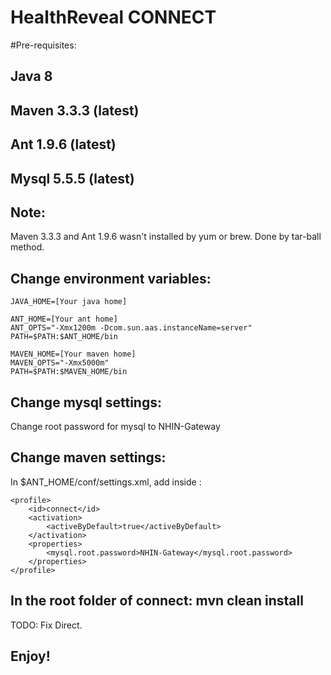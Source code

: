 HealthReveal CONNECT
========================

#Pre-requisites:

## Java 8
## Maven 3.3.3 (latest)
## Ant 1.9.6 (latest)
## Mysql 5.5.5 (latest)

## Note:
Maven 3.3.3 and Ant 1.9.6 wasn't installed by yum or brew. Done by tar-ball method.

## Change environment variables:

```
JAVA_HOME=[Your java home]

ANT_HOME=[Your ant home]
ANT_OPTS="-Xmx1200m -Dcom.sun.aas.instanceName=server"
PATH=$PATH:$ANT_HOME/bin

MAVEN_HOME=[Your maven home]
MAVEN_OPTS="-Xmx5000m"
PATH=$PATH:$MAVEN_HOME/bin
```



## Change mysql settings:

Change root password for mysql to NHIN-Gateway

## Change maven settings:

In $ANT_HOME/conf/settings.xml, add inside <profiles>:

```
<profile>
	<id>connect</id>
	<activation>
	  	<activeByDefault>true</activeByDefault>
	</activation>
	<properties>
	  	<mysql.root.password>NHIN-Gateway</mysql.root.password>
	</properties>
</profile>
```



## In the root folder of connect: mvn clean install

TODO: Fix Direct.

## Enjoy!
